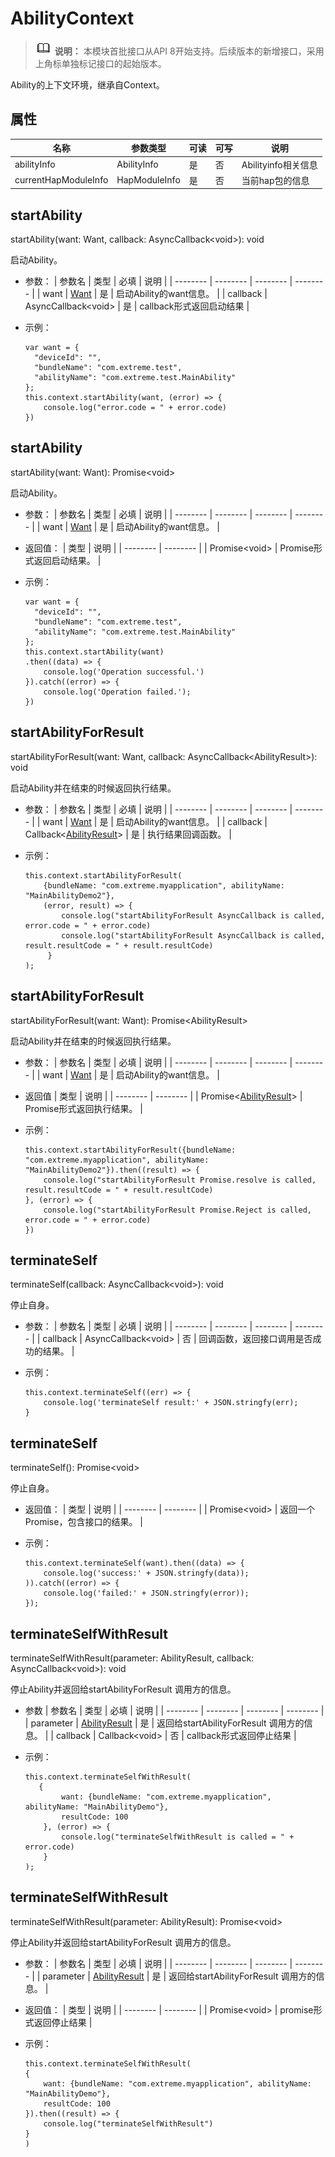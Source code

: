 # AbilityContext

> ![icon-note.gif](public_sys-resources/icon-note.gif) **说明：**
> 本模块首批接口从API 8开始支持。后续版本的新增接口，采用上角标单独标记接口的起始版本。


Ability的上下文环境，继承自Context。


## 属性

| 名称 | 参数类型 | 可读 | 可写 | 说明 |
| -------- | -------- | -------- | -------- | -------- |
| abilityInfo | AbilityInfo | 是 | 否 | Abilityinfo相关信息 |
| currentHapModuleInfo | HapModuleInfo | 是 | 否 | 当前hap包的信息 |


## startAbility

startAbility(want: Want, callback: AsyncCallback&lt;void&gt;): void

启动Ability。

- 参数：
  | 参数名 | 类型 | 必填 | 说明 |
  | -------- | -------- | -------- | -------- |
  | want | [Want](js-apis-featureAbility.md#Want类型说明) | 是 | 启动Ability的want信息。 |
  | callback | AsyncCallback&lt;void&gt; | 是 | callback形式返回启动结果 |

- 示例：
  ```
  var want = {
  	"deviceId": "",
  	"bundleName": "com.extreme.test",
  	"abilityName": "com.extreme.test.MainAbility"
  };
  this.context.startAbility(want, (error) => {
      console.log("error.code = " + error.code)
  })
  ```


## startAbility

startAbility(want: Want): Promise&lt;void&gt;

启动Ability。

- 参数：
  | 参数名 | 类型 | 必填 | 说明 |
  | -------- | -------- | -------- | -------- |
  | want | [Want](js-apis-featureAbility.md#Want类型说明) | 是 | 启动Ability的want信息。 |

- 返回值：
  | 类型 | 说明 |
  | -------- | -------- |
  | Promise&lt;void&gt; | Promise形式返回启动结果。 |

- 示例：
  ```
  var want = {
  	"deviceId": "",
  	"bundleName": "com.extreme.test",
  	"abilityName": "com.extreme.test.MainAbility"
  };
  this.context.startAbility(want)
  .then((data) => {
      console.log('Operation successful.')
  }).catch((error) => {
      console.log('Operation failed.');
  })
  ```


## startAbilityForResult

startAbilityForResult(want: Want, callback: AsyncCallback&lt;AbilityResult&gt;): void

启动Ability并在结束的时候返回执行结果。

- 参数：
  | 参数名 | 类型 | 必填 | 说明 |
  | -------- | -------- | -------- | -------- |
  | want | [Want](js-apis-featureAbility.md#Want类型说明) | 是 | 启动Ability的want信息。 |
  | callback | Callback&lt;[AbilityResult](js-apis-featureAbility.md#AbilityResult类型说明)&gt; | 是 | 执行结果回调函数。 |

- 示例：
  ```
  this.context.startAbilityForResult(
      {bundleName: "com.extreme.myapplication", abilityName: "MainAbilityDemo2"},
      (error, result) => {
          console.log("startAbilityForResult AsyncCallback is called, error.code = " + error.code)
          console.log("startAbilityForResult AsyncCallback is called, result.resultCode = " + result.resultCode)
       }
  );
  ```


## startAbilityForResult

startAbilityForResult(want: Want): Promise&lt;AbilityResult&gt;

启动Ability并在结束的时候返回执行结果。

- 参数：
  | 参数名 | 类型 | 必填 | 说明 |
  | -------- | -------- | -------- | -------- |
  | want | [Want](js-apis-featureAbility.md#Want类型说明) | 是 | 启动Ability的want信息。 |

- 返回值
  | 类型 | 说明 |
  | -------- | -------- |
  | Promise&lt;[AbilityResult](js-apis-featureAbility.md#AbilityResult类型说明)&gt; | Promise形式返回执行结果。 |

- 示例：
  ```
  this.context.startAbilityForResult({bundleName: "com.extreme.myapplication", abilityName: "MainAbilityDemo2"}).then((result) => {
      console.log("startAbilityForResult Promise.resolve is called, result.resultCode = " + result.resultCode)
  }, (error) => {
      console.log("startAbilityForResult Promise.Reject is called, error.code = " + error.code)
  })
  ```


## terminateSelf

terminateSelf(callback: AsyncCallback&lt;void&gt;): void

停止自身。

- 参数：
  | 参数名 | 类型 | 必填 | 说明 |
  | -------- | -------- | -------- | -------- |
  | callback | AsyncCallback&lt;void&gt; | 否 | 回调函数，返回接口调用是否成功的结果。 |

- 示例：
  ```
  this.context.terminateSelf((err) => {
      console.log('terminateSelf result:' + JSON.stringfy(err);
  }
  ```


## terminateSelf

terminateSelf(): Promise&lt;void&gt;

停止自身。

- 返回值：
  | 类型 | 说明 |
  | -------- | -------- |
  | Promise&lt;void&gt; | 返回一个Promise，包含接口的结果。 |

- 示例：
  ```
  this.context.terminateSelf(want).then((data) => {
      console.log('success:' + JSON.stringfy(data));
  )).catch((error) => {
      console.log('failed:' + JSON.stringfy(error));
  });
  ```


## terminateSelfWithResult

terminateSelfWithResult(parameter: AbilityResult, callback: AsyncCallback&lt;void&gt;): void

停止Ability并返回给startAbilityForResult 调用方的信息。

- 参数
  | 参数名 | 类型 | 必填 | 说明 |
  | -------- | -------- | -------- | -------- |
  | parameter | [AbilityResult](js-apis-featureAbility.md#AbilityResult类型说明) | 是 | 返回给startAbilityForResult&nbsp;调用方的信息。 |
  | callback | Callback&lt;void&gt; | 否 | callback形式返回停止结果 |

- 示例：
  ```
  this.context.terminateSelfWithResult(
     {
          want: {bundleName: "com.extreme.myapplication", abilityName: "MainAbilityDemo"},
          resultCode: 100
      }, (error) => {
          console.log("terminateSelfWithResult is called = " + error.code)
      }
  );
  ```


## terminateSelfWithResult

terminateSelfWithResult(parameter: AbilityResult): Promise&lt;void&gt;

停止Ability并返回给startAbilityForResult 调用方的信息。

- 参数：
  | 参数名 | 类型 | 必填 | 说明 |
  | -------- | -------- | -------- | -------- |
  | parameter | [AbilityResult](js-apis-featureAbility.md#AbilityResult类型说明) | 是 | 返回给startAbilityForResult&nbsp;调用方的信息。 |

- 返回值：
  | 类型 | 说明 |
  | -------- | -------- |
  | Promise&lt;void&gt; | promise形式返回停止结果 |

- 示例：
  ```
  this.context.terminateSelfWithResult(
  {
      want: {bundleName: "com.extreme.myapplication", abilityName: "MainAbilityDemo"},
      resultCode: 100
  }).then((result) => {
      console.log("terminateSelfWithResult")
  }
  )
  ```
